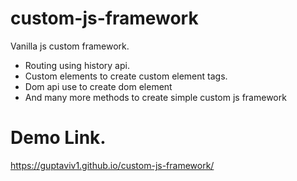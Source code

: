 # custom-js-framework
Vanilla js custom framework.
- Routing using history api.
- Custom elements to create custom element tags.
- Dom api use to create dom element
- And many more methods to create simple custom js framework

# Demo Link.
https://guptaviv1.github.io/custom-js-framework/
